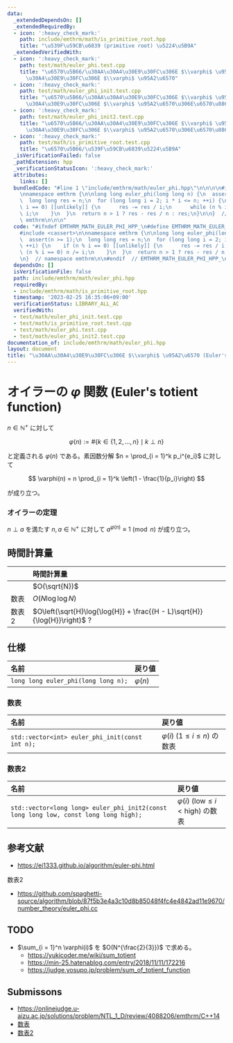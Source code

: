 ```yaml
---
data:
  _extendedDependsOn: []
  _extendedRequiredBy:
  - icon: ':heavy_check_mark:'
    path: include/emthrm/math/is_primitive_root.hpp
    title: "\u539F\u59CB\u6839 (primitive root) \u5224\u5B9A"
  _extendedVerifiedWith:
  - icon: ':heavy_check_mark:'
    path: test/math/euler_phi.test.cpp
    title: "\u6570\u5B66/\u30AA\u30A4\u30E9\u30FC\u306E $\\varphi$ \u95A2\u6570/\u30AA\
      \u30A4\u30E9\u30FC\u306E $\\varphi$ \u95A2\u6570"
  - icon: ':heavy_check_mark:'
    path: test/math/euler_phi_init.test.cpp
    title: "\u6570\u5B66/\u30AA\u30A4\u30E9\u30FC\u306E $\\varphi$ \u95A2\u6570/\u30AA\
      \u30A4\u30E9\u30FC\u306E $\\varphi$ \u95A2\u6570\u306E\u6570\u8868"
  - icon: ':heavy_check_mark:'
    path: test/math/euler_phi_init2.test.cpp
    title: "\u6570\u5B66/\u30AA\u30A4\u30E9\u30FC\u306E $\\varphi$ \u95A2\u6570/\u30AA\
      \u30A4\u30E9\u30FC\u306E $\\varphi$ \u95A2\u6570\u306E\u6570\u88682"
  - icon: ':heavy_check_mark:'
    path: test/math/is_primitive_root.test.cpp
    title: "\u6570\u5B66/\u539F\u59CB\u6839\u5224\u5B9A"
  _isVerificationFailed: false
  _pathExtension: hpp
  _verificationStatusIcon: ':heavy_check_mark:'
  attributes:
    links: []
  bundledCode: "#line 1 \"include/emthrm/math/euler_phi.hpp\"\n\n\n\n#include <cassert>\n\
    \nnamespace emthrm {\n\nlong long euler_phi(long long n) {\n  assert(n >= 1);\n\
    \  long long res = n;\n  for (long long i = 2; i * i <= n; ++i) {\n    if (n %\
    \ i == 0) [[unlikely]] {\n      res -= res / i;\n      while (n % i == 0) n /=\
    \ i;\n    }\n  }\n  return n > 1 ? res - res / n : res;\n}\n\n}  // namespace\
    \ emthrm\n\n\n"
  code: "#ifndef EMTHRM_MATH_EULER_PHI_HPP_\n#define EMTHRM_MATH_EULER_PHI_HPP_\n\n\
    #include <cassert>\n\nnamespace emthrm {\n\nlong long euler_phi(long long n) {\n\
    \  assert(n >= 1);\n  long long res = n;\n  for (long long i = 2; i * i <= n;\
    \ ++i) {\n    if (n % i == 0) [[unlikely]] {\n      res -= res / i;\n      while\
    \ (n % i == 0) n /= i;\n    }\n  }\n  return n > 1 ? res - res / n : res;\n}\n\
    \n}  // namespace emthrm\n\n#endif  // EMTHRM_MATH_EULER_PHI_HPP_\n"
  dependsOn: []
  isVerificationFile: false
  path: include/emthrm/math/euler_phi.hpp
  requiredBy:
  - include/emthrm/math/is_primitive_root.hpp
  timestamp: '2023-02-25 16:35:06+09:00'
  verificationStatus: LIBRARY_ALL_AC
  verifiedWith:
  - test/math/euler_phi_init.test.cpp
  - test/math/is_primitive_root.test.cpp
  - test/math/euler_phi.test.cpp
  - test/math/euler_phi_init2.test.cpp
documentation_of: include/emthrm/math/euler_phi.hpp
layout: document
title: "\u30AA\u30A4\u30E9\u30FC\u306E $\\varphi$ \u95A2\u6570 (Euler's totient function)"
---
```


# オイラーの $\varphi$ 関数 (Euler's totient function)

$n \in \mathbb{N}^+$ に対して

$$
  \varphi(n) \mathrel{:=} \# \lbrace k \in \lbrace 1, 2, \ldots, n \rbrace \mid k \perp n \rbrace
$$

と定義される $\varphi(n)$ である。素因数分解 $n = \prod_{i = 1}^k p_i^{e_i}$ に対して

$$
  \varphi(n) = n \prod_{i = 1}^k \left(1 - \frac{1}{p_i}\right)
$$

が成り立つ。


### オイラーの定理

$n \perp a$ を満たす $n, a \in \mathbb{N}^+$ に対して $a^{\varphi(n)} \equiv 1 \pmod{n}$ が成り立つ。


## 時間計算量

||時間計算量|
|:--|:--|
||$O(\sqrt{N})$|
|数表|$O(N\log{\log{N}})$|
|数表2|$O\left(\sqrt{H}\log{\log{H}} + \frac{(H - L)\sqrt{H}}{\log{H}}\right)$ ?|


## 仕様

|名前|戻り値|
|:--|:--|
|`long long euler_phi(long long n);`|$\varphi(n)$|


### 数表

|名前|戻り値|
|:--|:--|
|`std::vector<int> euler_phi_init(const int n);`|$\varphi(i)$ ($1 \leq i \leq n$) の数表|


### 数表2

|名前|戻り値|
|:--|:--|
|`std::vector<long long> euler_phi_init2(const long long low, const long long high);`|$\varphi(i)$ ($\mathrm{low} \leq i < \mathrm{high}$) の数表|


## 参考文献

- https://ei1333.github.io/algorithm/euler-phi.html

数表2
- https://github.com/spaghetti-source/algorithm/blob/87f5b3e4a3c10d8b85048f4fc4e4842ad11e9670/number_theory/euler_phi.cc


## TODO

- $\sum_{i = 1}^n \varphi(i)$ を $O(N^{\frac{2}{3}})$ で求める。
  - https://yukicoder.me/wiki/sum_totient
  - https://min-25.hatenablog.com/entry/2018/11/11/172216
  - https://judge.yosupo.jp/problem/sum_of_totient_function


## Submissons

- https://onlinejudge.u-aizu.ac.jp/solutions/problem/NTL_1_D/review/4088206/emthrm/C++14
- [数表](https://onlinejudge.u-aizu.ac.jp/solutions/problem/NTL_1_D/review/4088232/emthrm/C++14)
- [数表2](https://onlinejudge.u-aizu.ac.jp/solutions/problem/NTL_1_D/review/4088268/emthrm/C++14)

